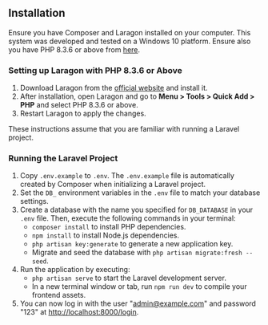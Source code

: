 ## Installation

Ensure you have Composer and Laragon installed on your computer. This system was developed and tested on a Windows 10 platform. Ensure also you have PHP 8.3.6 or above from [here](https://windows.php.net/download#php-8.3).

### Setting up Laragon with PHP 8.3.6 or Above

1. Download Laragon from the [official website](https://laragon.org/download/index.html) and install it.
2. After installation, open Laragon and go to **Menu > Tools > Quick Add > PHP** and select PHP 8.3.6 or above.
3. Restart Laragon to apply the changes.

These instructions assume that you are familiar with running a Laravel project.

### Running the Laravel Project

1. Copy `.env.example` to `.env`. The `.env.example` file is automatically created by Composer when initializing a Laravel project.
2. Set the `DB_` environment variables in the `.env` file to match your database settings.
3. Create a database with the name you specified for `DB_DATABASE` in your `.env` file. Then, execute the following commands in your terminal:
   - `composer install` to install PHP dependencies.
   - `npm install` to install Node.js dependencies.
   - `php artisan key:generate` to generate a new application key.
   - Migrate and seed the database with `php artisan migrate:fresh --seed`.
4. Run the application by executing:
   - `php artisan serve` to start the Laravel development server.
   - In a new terminal window or tab, run `npm run dev` to compile your frontend assets.
5. You can now log in with the user "admin@example.com" and password "123" at [http://localhost:8000/login](http://localhost:8000/login).

